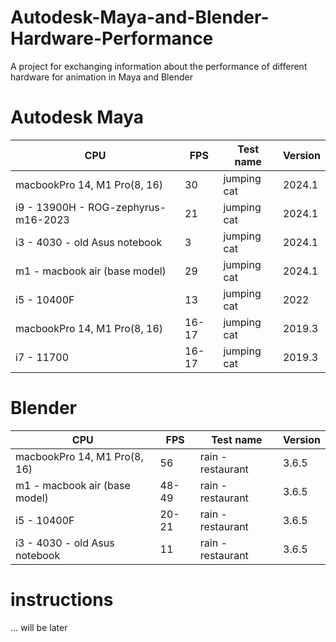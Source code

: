 # Autodesk-Maya-and-Blender-Hardware-Performance
A project for exchanging information about the performance of different hardware for animation in Maya and Blender

# Autodesk Maya
| CPU  | FPS | Test name | Version | 
| ------------- | ------------- | ------------- | ------------- |
| macbookPro 14, M1 Pro(8, 16)	| 30 |	jumping cat	| 2024.1	|
| i9 - 13900H - ROG-zephyrus-m16-2023	| 21 | 	jumping cat	|  2024.1	| 
| i3 - 4030 - old Asus notebook	| 3	| jumping cat	| 2024.1	| 
| m1 - macbook air (base model)	| 29	| jumping cat	|  2024.1	| 
| i5 - 10400F	| 13	| jumping cat	 | 2022	| 
| macbookPro 14, M1 Pro(8, 16)	| 16-17 | 	jumping cat	|  2019.3	| 
| i7 - 11700	| 16-17	| jumping cat	|  2019.3	| 

# Blender 
| CPU  | FPS | Test name | Version | 
| ------------- | ------------- | ------------- | ------------- |
| macbookPro 14, M1 Pro(8, 16)	| 56	| rain - restaurant	|  3.6.5	| 
| m1 - macbook air (base model)	| 48-49	| rain - restaurant	|  3.6.5	| 
| i5 - 10400F	| 20-21	| rain - restaurant	 | 3.6.5	| 
| i3 - 4030 - old Asus notebook	| 11	| rain - restaurant	 | 3.6.5 | 

# instructions
... will be later
